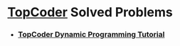 # [TopCoder](https://www.topcoder.com/) Solved Problems

* ### [TopCoder Dynamic Programming Tutorial](./DP)